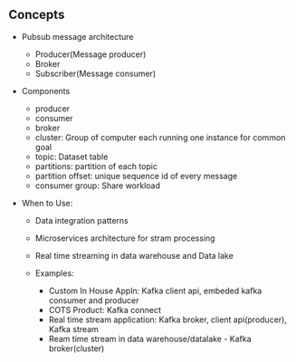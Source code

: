## Concepts
- Pubsub message architecture
    - Producer(Message producer)
    - Broker
    - Subscriber(Message consumer)

- Components
    - producer
    - consumer
    - broker
    - cluster: Group of computer each running one instance for common goal
    - topic: Dataset table
    - partitions: partition of each topic
    - partition offset: unique sequence id of every message
    - consumer group: Share workload

- When to Use:
    - Data integration patterns
    - Microservices architecture for stram processing
    - Real time streaming in data warehouse and Data lake

    - Examples:
        - Custom In House Appln: Kafka client api, embeded kafka consumer and producer
        - COTS Product: Kafka connect
        - Real time stream application: Kafka broker, client api(producer), Kafka stream
        - Ream time stream in data warehouse/datalake - Kafka broker(cluster)
